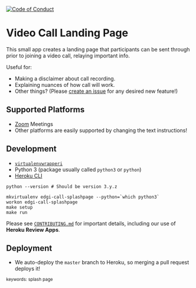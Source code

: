 [![Code of Conduct](https://img.shields.io/badge/%E2%9D%A4-code%20of%20conduct-blue.svg?style=flat)](https://github.com/edgi-govdata-archiving/overview/blob/master/CONDUCT.md)

# Video Call Landing Page

This small app creates a landing page that participants can be sent
through prior to joining a video call, relaying important info.

Useful for:
- Making a disclaimer about call recording.
- Explaining nuances of how call will work.
- Other things? (Please [create an issue][issue] for any desired new feature!)

## Supported Platforms

- [Zoom](https://zoom.us) Meetings
- Other platforms are easily supported by changing the text instructions!

## Development

- [`virtualenvwrapperi`](https://virtualenvwrapper.readthedocs.io/en/latest/install.html)
- Python 3 (package usually called `python3` or `python`)
- [Heroku CLI](https://devcenter.heroku.com/articles/heroku-cli)

```
python --version # Should be version 3.y.z

mkvirtualenv edgi-call-splashpage --python=`which python3`
workon edgi-call-splashpage
make setup
make run
```

Please see [`CONTRIBUTING.md`](CONTRIBUTING.md) for important details,
including our use of **Heroku Review Apps**.

## Deployment

* We auto-deploy the `master` branch to Heroku, so merging a pull
  request deploys it!

<sub>keywords: splash page</sub>

   [issue]: https://github.com/edgi-govdata-archiving/video-call-landing-page/issues/new
